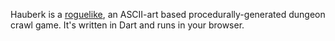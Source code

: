 Hauberk is a [roguelike][], an ASCII-art based procedurally-generated dungeon crawl game. It's written in Dart and runs in your browser.

[roguelike]: http://en.wikipedia.org/wiki/Roguelike